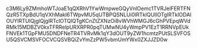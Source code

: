 c3M6Ly9ZMmhoWTJoaE1qQXRhV1YwWmpweGQyVnlOemc1TVRJelFERTFNQzR5TXpBdU1qVXhMakl6TWpvMU5qUTBPQSNLUi0lRTklQUIlOTglRTklODAlOUYlRTUlQjglQjglRTclOTQlQTgKCnZtZXNzOi8vWVhWMGJ6cGhPVEpqWVdRMk15MDBZV0kxTFRRelpURXRPR0pqTUMwNU4yWmpPV1EzT1RRNVpEUkFNVEk1TGpFMU5DNDFNeTR4TVRvMk1qY3dOUT9yZW1hcmtzPUtSLSVFOSU5QSVCMSVFOCVCQSVBQiZvYmZzPW5vbmUmYWx0ZXJJZD0w
